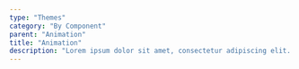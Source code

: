 ```yaml
---
type: "Themes"
category: "By Component"
parent: "Animation"
title: "Animation"
description: "Lorem ipsum dolor sit amet, consectetur adipiscing elit. Nunc tempus laoreet leo sit amet iaculis."
---
```

